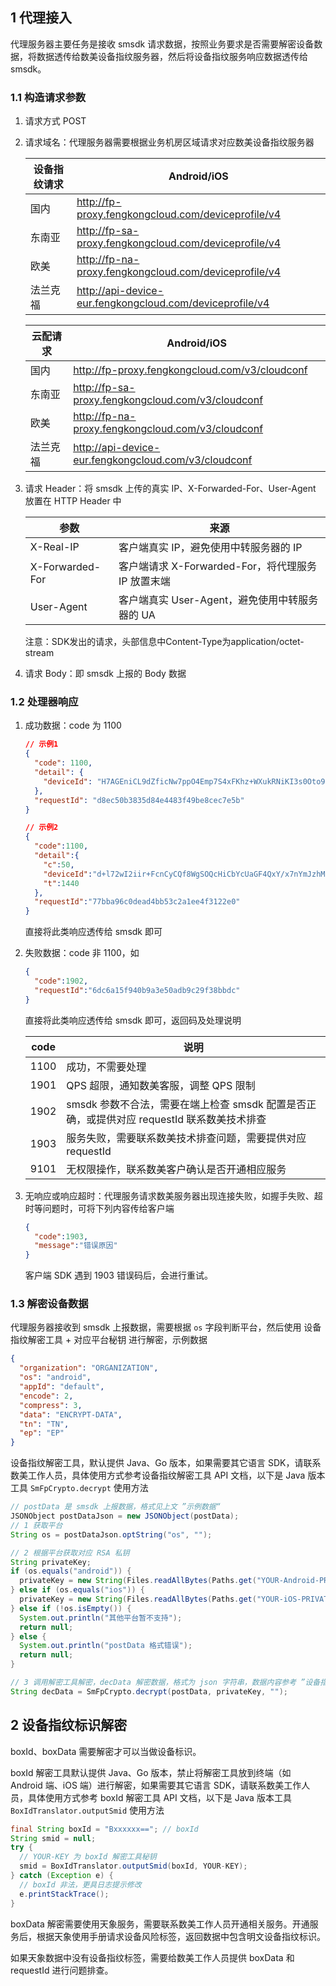 ## 1 代理接入

代理服务器主要任务是接收 smsdk 请求数据，按照业务要求是否需要解密设备数据，将数据透传给数美设备指纹服务器，然后将设备指纹服务响应数据透传给 smsdk。

### 1.1 构造请求参数

1. 请求方式 POST

2. 请求域名：代理服务器需要根据业务机房区域请求对应数美设备指纹服务器

   | 设备指纹请求 | Android/iOS                                              |
   | ------------ | -------------------------------------------------------- |
   | 国内         | http://fp-proxy.fengkongcloud.com/deviceprofile/v4       |
   | 东南亚       | http://fp-sa-proxy.fengkongcloud.com/deviceprofile/v4    |
   | 欧美         | http://fp-na-proxy.fengkongcloud.com/deviceprofile/v4    |
   | 法兰克福     | http://api-device-eur.fengkongcloud.com/deviceprofile/v4 |

   | 云配请求 | Android/iOS                                          |
   | -------- | ---------------------------------------------------- |
   | 国内     | http://fp-proxy.fengkongcloud.com/v3/cloudconf       |
   | 东南亚   | http://fp-sa-proxy.fengkongcloud.com/v3/cloudconf    |
   | 欧美     | http://fp-na-proxy.fengkongcloud.com/v3/cloudconf    |
   | 法兰克福 | http://api-device-eur.fengkongcloud.com/v3/cloudconf |

3. 请求 Header：将 smsdk 上传的真实 IP、X-Forwarded-For、User-Agent 放置在 HTTP Header 中

   | 参数            | 来源                                               |
   | --------------- | -------------------------------------------------- |
   | X-Real-IP       | 客户端真实 IP，避免使用中转服务器的 IP             |
   | X-Forwarded-For | 客户端请求 X-Forwarded-For，将代理服务 IP 放置末端 |
   | User-Agent      | 客户端真实 User-Agent，避免使用中转服务器的 UA     |

   注意：SDK发出的请求，头部信息中Content-Type为application/octet-stream

4. 请求 Body：即 smsdk 上报的 Body 数据

### 1.2 处理器响应

1. 成功数据：code 为 1100

   ```json
   // 示例1
   {
     "code": 1100,
     "detail": {
       "deviceId": "H7AGEniCL9dZficNw7ppO4Emp7S4xFKhz+WXukRNiKI3s0Oto9Hq5Zzev4oUy2NQtmlT9Xkdj4tOrO5brIMMbQ=="
     },
     "requestId": "d8ec50b3835d84e4483f49be8cec7e5b"
   }
   ```

   ```json
   // 示例2
   {
     "code":1100,
     "detail":{
       "c":50,
       "deviceId":"d+l72wI2iir+FcnCyCQf8WgSOQcHiCbYcUaGF4QxY/x7nYmJzhMRRqdrTisaphGMTv9tfzrHxFn11YTAapc/og==",
       "t":1440
     },
     "requestId":"77bba96c0dead4bb53c2a1ee4f3122e0"
   } 
   ```

   直接将此类响应透传给 smsdk 即可

2. 失败数据：code 非 1100，如

   ```json
   {
     "code":1902,
     "requestId":"6dc6a15f940b9a3e50adb9c29f38bbdc"
   } 
   ```

   直接将此类响应透传给 smsdk 即可，返回码及处理说明

   | code | 说明                                                         |
   | ---- | ------------------------------------------------------------ |
   | 1100 | 成功，不需要处理                                             |
   | 1901 | QPS 超限，通知数美客服，调整 QPS 限制                        |
   | 1902 | smsdk 参数不合法，需要在端上检查 smsdk 配置是否正确，或提供对应 requestId 联系数美技术排查 |
   | 1903 | 服务失败，需要联系数美技术排查问题，需要提供对应 requestId   |
   | 9101 | 无权限操作，联系数美客户确认是否开通相应服务                 |

3. 无响应或响应超时：代理服务请求数美服务器出现连接失败，如握手失败、超时等问题时，可将下列内容传给客户端

   ```json
   {
     "code":1903,
     "message":"错误原因"
   }
   ```

   客户端 SDK 遇到 1903 错误码后，会进行重试。

### 1.3 解密设备数据

代理服务器接收到 smsdk 上报数据，需要根据 `os` 字段判断平台，然后使用 设备指纹解密工具 + 对应平台秘钥 进行解密，示例数据

```json
{
  "organization": "ORGANIZATION",
  "os": "android",
  "appId": "default",
  "encode": 2,
  "compress": 3,
  "data": "ENCRYPT-DATA",
  "tn": "TN",
  "ep": "EP"
}
```

设备指纹解密工具，默认提供 Java、Go 版本，如果需要其它语言 SDK，请联系数美工作人员，具体使用方式参考设备指纹解密工具 API 文档，以下是 Java 版本工具 `SmFpCrypto.decrypt` 使用方法

```java
// postData 是 smsdk 上报数据，格式见上文 ”示例数据“
JSONObject postDataJson = new JSONObject(postData);
// 1 获取平台
String os = postDataJson.optString("os", "");

// 2 根据平台获取对应 RSA 私钥
String privateKey;
if (os.equals("android")) {
  privateKey = new String(Files.readAllBytes(Paths.get("YOUR-Android-PRIVATE-KEY-PATH")));
} else if (os.equals("ios")) {
  privateKey = new String(Files.readAllBytes(Paths.get("YOUR-iOS-PRIVATE-KEY-PATH")));
} else if (!os.isEmpty()) {
  System.out.println("其他平台暂不支持");
  return null;
} else {
  System.out.println("postData 格式错误");
  return null;
}

// 3 调用解密工具解密，decData 解密数据，格式为 json 字符串，数据内容参考 ”设备指纹采集列表“ 文档
String decData = SmFpCrypto.decrypt(postData, privateKey, "");
```

## 2 设备指纹标识解密

boxId、boxData 需要解密才可以当做设备标识。

boxId 解密工具默认提供 Java、Go 版本，禁止将解密工具放到终端（如 Android 端、iOS 端）进行解密，如果需要其它语言 SDK，请联系数美工作人员，具体使用方式参考 boxId 解密工具 API 文档，以下是 Java 版本工具 `BoxIdTranslator.outputSmid` 使用方法

```java
final String boxId = "Bxxxxxx=="; // boxId
String smid = null;
try {
  // YOUR-KEY 为 boxId 解密工具秘钥
  smid = BoxIdTranslator.outputSmid(boxId, YOUR-KEY);
} catch (Exception e) {
  // boxId 非法，更具日志提示修改
  e.printStackTrace();
}
```

boxData 解密需要使用天象服务，需要联系数美工作人员开通相关服务。开通服务后，根据天象使用手册请求设备风险标签，返回数据中包含明文设备指纹标识。

如果天象数据中没有设备指纹标签，需要给数美工作人员提供 boxData 和 requestId 进行问题排查。

